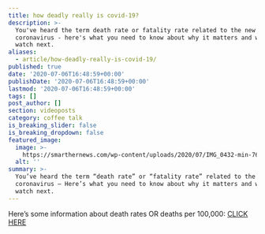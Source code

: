 ```yaml
---
title: how deadly really is covid-19?
description: >-
  You've heard the term death rate or fatality rate related to the new
  coronavirus - here's what you need to know about why it matters and what to
  watch next.
aliases:
  - article/how-deadly-really-is-covid-19/
published: true
date: '2020-07-06T16:48:59+00:00'
publishDate: '2020-07-06T16:48:59+00:00'
lastmod: '2020-07-06T16:48:59+00:00'
tags: []
post_author: []
section: videoposts
category: coffee talk
is_breaking_slider: false
is_breaking_dropdown: false
featured_image:
  image: >-
    https://smarthernews.com/wp-content/uploads/2020/07/IMG_0432-min-768x1024.jpg
  alt: ''
summary: >-
  You’ve heard the term “death rate” or “fatality rate” related to the new
  coronavirus – Here’s what you need to know about why it matters and what to
  watch next.
---
```

Here’s some information about death rates OR deaths per 100,000: [CLICK HERE](\"https://coronavirus.jhu.edu/data/mortality\")